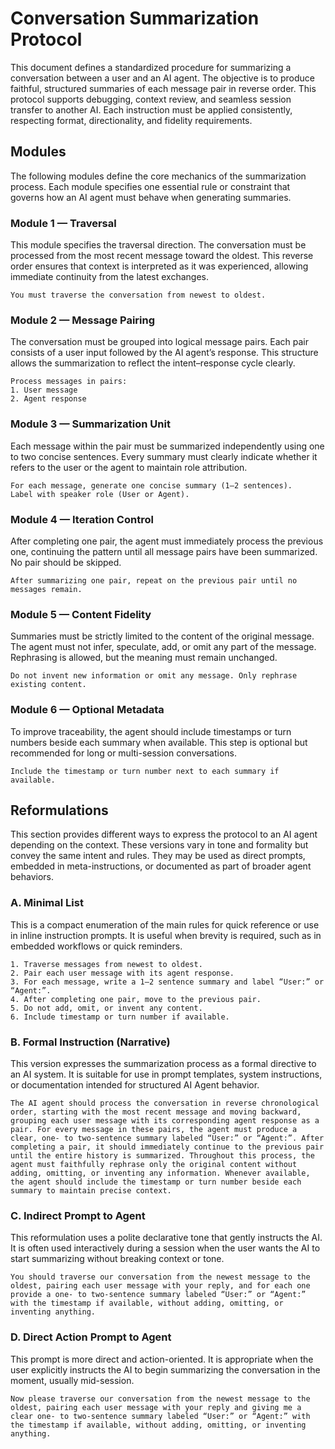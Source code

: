 # Conversation Summarization Protocol

This document defines a standardized procedure for summarizing a conversation between a user and an AI agent. The objective is to produce faithful, structured summaries of each message pair in reverse order. This protocol supports debugging, context review, and seamless session transfer to another AI. Each instruction must be applied consistently, respecting format, directionality, and fidelity requirements.

## Modules

The following modules define the core mechanics of the summarization process. Each module specifies one essential rule or constraint that governs how an AI agent must behave when generating summaries.

### Module 1 — Traversal

This module specifies the traversal direction. The conversation must be processed from the most recent message toward the oldest. This reverse order ensures that context is interpreted as it was experienced, allowing immediate continuity from the latest exchanges.

```text
You must traverse the conversation from newest to oldest.
```

### Module 2 — Message Pairing

The conversation must be grouped into logical message pairs. Each pair consists of a user input followed by the AI agent’s response. This structure allows the summarization to reflect the intent–response cycle clearly.

```text
Process messages in pairs:
1. User message
2. Agent response
```

### Module 3 — Summarization Unit

Each message within the pair must be summarized independently using one to two concise sentences. Every summary must clearly indicate whether it refers to the user or the agent to maintain role attribution.

```text
For each message, generate one concise summary (1–2 sentences).
Label with speaker role (User or Agent).
```

### Module 4 — Iteration Control

After completing one pair, the agent must immediately process the previous one, continuing the pattern until all message pairs have been summarized. No pair should be skipped.

```text
After summarizing one pair, repeat on the previous pair until no messages remain.
```

### Module 5 — Content Fidelity

Summaries must be strictly limited to the content of the original message. The agent must not infer, speculate, add, or omit any part of the message. Rephrasing is allowed, but the meaning must remain unchanged.

```text
Do not invent new information or omit any message. Only rephrase existing content.
```

### Module 6 — Optional Metadata

To improve traceability, the agent should include timestamps or turn numbers beside each summary when available. This step is optional but recommended for long or multi-session conversations.

```text
Include the timestamp or turn number next to each summary if available.
```

## Reformulations

This section provides different ways to express the protocol to an AI agent depending on the context. These versions vary in tone and formality but convey the same intent and rules. They may be used as direct prompts, embedded in meta-instructions, or documented as part of broader agent behaviors.

### A. Minimal List

This is a compact enumeration of the main rules for quick reference or use in inline instruction prompts. It is useful when brevity is required, such as in embedded workflows or quick reminders.

```text
1. Traverse messages from newest to oldest.
2. Pair each user message with its agent response.
3. For each message, write a 1–2 sentence summary and label “User:” or “Agent:”.
4. After completing one pair, move to the previous pair.
5. Do not add, omit, or invent any content.
6. Include timestamp or turn number if available.
```

### B. Formal Instruction (Narrative)

This version expresses the summarization process as a formal directive to an AI system. It is suitable for use in prompt templates, system instructions, or documentation intended for structured AI Agent behavior.

```text
The AI agent should process the conversation in reverse chronological order, starting with the most recent message and moving backward, grouping each user message with its corresponding agent response as a pair. For every message in these pairs, the agent must produce a clear, one‑ to two‑sentence summary labeled “User:” or “Agent:”. After completing a pair, it should immediately continue to the previous pair until the entire history is summarized. Throughout this process, the agent must faithfully rephrase only the original content without adding, omitting, or inventing any information. Whenever available, the agent should include the timestamp or turn number beside each summary to maintain precise context.
```

### C. Indirect Prompt to Agent

This reformulation uses a polite declarative tone that gently instructs the AI. It is often used interactively during a session when the user wants the AI to start summarizing without breaking context or tone.

```text
You should traverse our conversation from the newest message to the oldest, pairing each user message with your reply, and for each one provide a one‑ to two‑sentence summary labeled “User:” or “Agent:” with the timestamp if available, without adding, omitting, or inventing anything.
```

### D. Direct Action Prompt to Agent

This prompt is more direct and action-oriented. It is appropriate when the user explicitly instructs the AI to begin summarizing the conversation in the moment, usually mid-session.

```text
Now please traverse our conversation from the newest message to the oldest, pairing each user message with your reply and giving me a clear one‑ to two‑sentence summary labeled “User:” or “Agent:” with the timestamp if available, without adding, omitting, or inventing anything.
```